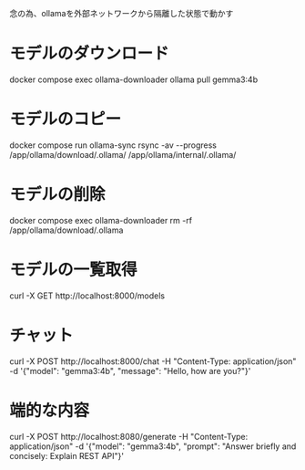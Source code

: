 念の為、ollamaを外部ネットワークから隔離した状態で動かす

# モデルのダウンロード
docker compose exec ollama-downloader ollama pull gemma3:4b

# モデルのコピー
docker compose run ollama-sync rsync -av --progress /app/ollama/download/.ollama/ /app/ollama/internal/.ollama/

# モデルの削除
docker compose exec ollama-downloader rm -rf /app/ollama/download/.ollama

# モデルの一覧取得
curl -X GET http://localhost:8000/models

# チャット
curl -X POST http://localhost:8000/chat -H "Content-Type: application/json" -d '{"model": "gemma3:4b", "message": "Hello, how are you?"}'

# 端的な内容
curl -X POST http://localhost:8080/generate -H "Content-Type: application/json" -d '{"model": "gemma3:4b", "prompt": "Answer briefly and concisely: Explain REST API"}'

